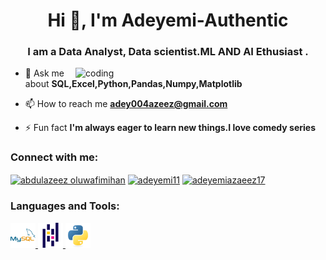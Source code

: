 <h1 align="center">Hi 👋, I'm Adeyemi-Authentic</h1>
<h3 align="center">I am a Data Analyst, Data scientist.ML AND AI Ethusiast .</h3>
<img align="right" alt="coding" width="400" src="https://i.pinimg.com/originals/d3/88/4c/d3884c7daabe848c2104b608fe5f2f2b.jpg">


- 💬 Ask me about **SQL,Excel,Python,Pandas,Numpy,Matplotlib**

- 📫 How to reach me **adey004azeez@gmail.com**

- ⚡ Fun fact **I'm always eager to learn new things.I love comedy series**

<h3 align="left">Connect with me:</h3>
<p align="left">
<a href="https://linkedin.com/in/abdulazeez oluwafimihan" target="blank"><img align="center" src="https://raw.githubusercontent.com/rahuldkjain/github-profile-readme-generator/master/src/images/icons/Social/linked-in-alt.svg" alt="abdulazeez oluwafimihan" height="30" width="40" /></a>
<a href="https://kaggle.com/adeyemi11" target="blank"><img align="center" src="https://raw.githubusercontent.com/rahuldkjain/github-profile-readme-generator/master/src/images/icons/Social/kaggle.svg" alt="adeyemi11" height="30" width="40" /></a>
<a href="https://instagram.com/adeyemiazaeez17" target="blank"><img align="center" src="https://raw.githubusercontent.com/rahuldkjain/github-profile-readme-generator/master/src/images/icons/Social/instagram.svg" alt="adeyemiazaeez17" height="30" width="40" /></a>
</p>

<h3 align="left">Languages and Tools:</h3>
<p align="left"> <a href="https://www.mysql.com/" target="_blank" rel="noreferrer"> <img src="https://raw.githubusercontent.com/devicons/devicon/master/icons/mysql/mysql-original-wordmark.svg" alt="mysql" width="40" height="40"/> </a> <a href="https://pandas.pydata.org/" target="_blank" rel="noreferrer"> <img src="https://raw.githubusercontent.com/devicons/devicon/2ae2a900d2f041da66e950e4d48052658d850630/icons/pandas/pandas-original.svg" alt="pandas" width="40" height="40"/> </a> <a href="https://www.python.org" target="_blank" rel="noreferrer"> <img src="https://raw.githubusercontent.com/devicons/devicon/master/icons/python/python-original.svg" alt="python" width="40" height="40"/> </a> </p>

  
